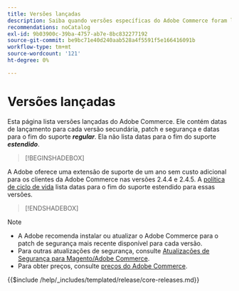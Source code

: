 ```yaml
---
title: Versões lançadas
description: Saiba quando versões específicas do Adobe Commerce foram lançadas.
recommendations: noCatalog
exl-id: 9b03900c-39ba-4757-ab7e-8bc832277192
source-git-commit: be9bc71e40d240aab528a4f5591f5e166416091b
workflow-type: tm+mt
source-wordcount: '121'
ht-degree: 0%

---
```


# Versões lançadas

Esta página lista versões lançadas do Adobe Commerce. Ele contém datas de lançamento para cada versão secundária, patch e segurança e datas para o fim do suporte **_regular_**. Ela não lista datas para o fim do suporte **_estendido_**.

>[!BEGINSHADEBOX]

A Adobe oferece uma extensão de suporte de um ano sem custo adicional para os clientes da Adobe Commerce nas versões 2.4.4 e 2.4.5. A [política de ciclo de vida](lifecycle-policy.md) lista datas para o fim do suporte estendido para essas versões.

>[!ENDSHADEBOX]

>[!NOTE]
>
>- A Adobe recomenda instalar ou atualizar o Adobe Commerce para o patch de segurança mais recente disponível para cada versão.
>- Para outras atualizações de segurança, consulte [Atualizações de Segurança para Magento/Adobe Commerce](https://helpx.adobe.com/security/products/magento.html).
>- Para obter preços, consulte [preços do Adobe Commerce](https://business.adobe.com/products/magento/pricing.html).

{{$include /help/_includes/templated/release/core-releases.md}}
